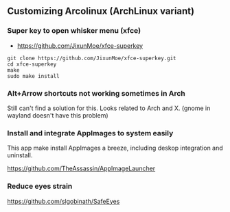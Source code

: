 ## Customizing Arcolinux (ArchLinux variant)

### Super key to open whisker menu (xfce)
  * https://github.com/JixunMoe/xfce-superkey
  ```
  git clone https://github.com/JixunMoe/xfce-superkey.git
  cd xfce-superkey 
  make
  sudo make install
  ```
### Alt+Arrow shortcuts not working sometimes in Arch
Still can't find a solution for this. Looks related to Arch and X. (gnome in wayland doesn't have this problem)

### Install and integrate AppImages to system easily
This app make install AppImages a breeze, including deskop integration and uninstall.

https://github.com/TheAssassin/AppImageLauncher


### Reduce eyes strain 
https://github.com/slgobinath/SafeEyes
